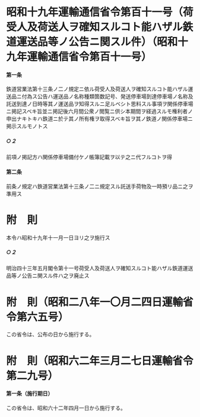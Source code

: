 # 昭和十九年運輸通信省令第百十一号（荷受人及荷送人ヲ確知スルコト能ハザル鉄道運送品等ノ公告ニ関スル件）（昭和十九年運輸通信省令第百十一号）
#### 第一条
鉄道営業法第十三条ノ二ノ規定ニ依ル荷受人及荷送人ヲ確知スルコト能ハザル運送品ニ付為ス公告ハ運送品ノ名称種類箇数記号、発送停車場到達停車場ノ名称及託送到達ノ日時等其ノ運送品ヲ知得スルニ足ルベシト思料スル事項ヲ関係停車場ニ掲記スベキ旨並ニ掲記後六月間公衆ノ閲覧ニ供シ本期間ヲ経過スルモ権利者ノ申出ナキトキハ鉄道ニ於テ其ノ所有権ヲ取得スベキ旨ヲ其ノ鉄道ノ関係停車場ニ掲示スルモノトス
##### ○２
前項ノ掲記方ハ関係停車場備付ケノ帳簿記載ヲ以テ之ニ代フルコトヲ得
#### 第二条
前条ノ規定ハ鉄道営業法第十三条ノ二ニ規定スル託送手荷物及一時預リ品ニ之ヲ準用ス
# 附　則
本令ハ昭和十九年十一月一日ヨリ之ヲ施行ス
##### ○２
明治四十三年五月閣令第十一号荷受人及荷送人ヲ確知スルコト能ハザル鉄道運送品等ノ公告ニ関スル件ハ之ヲ廃止ス
# 附　則（昭和二八年一〇月二四日運輸省令第六五号）
この省令は、公布の日から施行する。
# 附　則（昭和六二年三月二七日運輸省令第二九号）
#### 第一条（施行期日）
この省令は、昭和六十二年四月一日から施行する。
